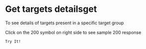 # Get targets detailsget

To see details of targets present in a specific target group

Click on the 200 symbol on right side to see sample 200 response

`Try It!`